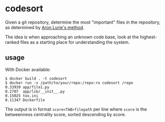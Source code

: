 # codesort

Given a git repository, determine the most "important" files in the repository, as determined by [Aron Lurie's method](http://redd.it/bb7qst).

The idea is when approaching an unknown code base, look at the highest-ranked files as a starting place for understanding the system.

## usage

With Docker available:

```
$ docker build . -t codesort
$ docker run -v /path/to/your/repo:/repo:ro codesort /repo
0.33939	app/file1.py
0.2707	app/lib/__init__.py
0.15025	tox.ini
0.11347	Dockerfile
```

The output is in format `score<TAB>filepath` per line where `score` is the betweenness centrality score, sorted descending by score.
